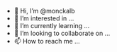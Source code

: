 - 👋 Hi, I’m @monckalb
- 👀 I’m interested in ...
- 🌱 I’m currently learning ...
- 💞️ I’m looking to collaborate on ...
- 📫 How to reach me ...

<!---
monckalb/monckalb is a ✨ special ✨ repository because its `README.md` (this file) appears on your GitHub profile.
You can click the Preview link to take a look at your changes.
--->
